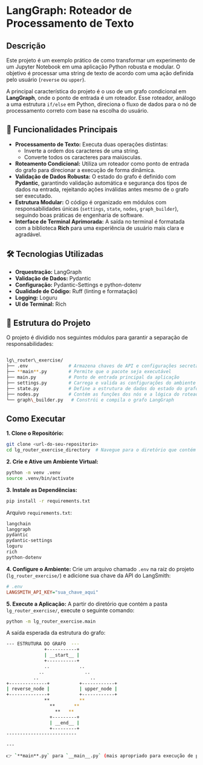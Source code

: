 # LangGraph: Roteador de Processamento de Texto

## Descrição

Este projeto é um exemplo prático de como transformar um experimento de um Jupyter Notebook em uma aplicação Python robusta e modular. O objetivo é processar uma string de texto de acordo com uma ação definida pelo usuário (`reverse` ou `upper`).

A principal característica do projeto é o uso de um grafo condicional em **LangGraph**, onde o ponto de entrada é um roteador. Esse roteador, análogo a uma estrutura `if/else` em Python, direciona o fluxo de dados para o nó de processamento correto com base na escolha do usuário.

## 🚀 Funcionalidades Principais

- **Processamento de Texto:** Executa duas operações distintas:  
  - Inverte a ordem dos caracteres de uma string.  
  - Converte todos os caracteres para maiúsculas.  
- **Roteamento Condicional:** Utiliza um roteador como ponto de entrada do grafo para direcionar a execução de forma dinâmica.  
- **Validação de Dados Robusta:** O estado do grafo é definido com **Pydantic**, garantindo validação automática e segurança dos tipos de dados na entrada, rejeitando ações inválidas antes mesmo de o grafo ser executado.  
- **Estrutura Modular:** O código é organizado em módulos com responsabilidades únicas (`settings`, `state`, `nodes`, `graph_builder`), seguindo boas práticas de engenharia de software.  
- **Interface de Terminal Aprimorada:** A saída no terminal é formatada com a biblioteca **Rich** para uma experiência de usuário mais clara e agradável.  

## 🛠️ Tecnologias Utilizadas

- **Orquestração:** LangGraph  
- **Validação de Dados:** Pydantic  
- **Configuração:** Pydantic-Settings e python-dotenv  
- **Qualidade de Código:** Ruff (linting e formatação)  
- **Logging:** Loguru  
- **UI de Terminal:** Rich  

## 📂 Estrutura do Projeto

O projeto é dividido nos seguintes módulos para garantir a separação de responsabilidades:

```bash

lg\_router\_exercise/
├── .env               # Armazena chaves de API e configurações secretas
├── **main**.py        # Permite que o pacote seja executável
├── main.py            # Ponto de entrada principal da aplicação
├── settings.py        # Carrega e valida as configurações do ambiente
├── state.py           # Define a estrutura de dados do estado do grafo com Pydantic
├── nodes.py           # Contém as funções dos nós e a lógica do roteador
└── graph\_builder.py   # Constrói e compila o grafo LangGraph

````

## Como Executar

**1. Clone o Repositório:**

```bash
git clone <url-do-seu-repositorio>
cd lg_router_exercise_directory  # Navegue para o diretório que contém a pasta do projeto
````

**2. Crie e Ative um Ambiente Virtual:**

```sh
python -m venv .venv
source .venv/bin/activate
```

**3. Instale as Dependências:**

```sh
pip install -r requirements.txt
```

Arquivo `requirements.txt`:

```bash
langchain
langgraph
pydantic
pydantic-settings
loguru
rich
python-dotenv
```

**4. Configure o Ambiente:**
Crie um arquivo chamado `.env` na raiz do projeto (`lg_router_exercise/`) e adicione sua chave da API do LangSmith:

```ini
# .env
LANGSMITH_API_KEY="sua_chave_aqui"
```

**5. Execute a Aplicação:**
A partir do diretório que contém a pasta `lg_router_exercise/`, execute o seguinte comando:

```sh
python -m lg_router_exercise.main
```

A saída esperada da estrutura do grafo:

```bash
--- ESTRUTURA DO GRAFO  ---
              +-----------+               
              | __start__ |               
              +-----------+               
              ..           ..             
            ..               ..           
          ..                   ..         
+--------------+           +------------+ 
| reverse_node |           | upper_node | 
+--------------+           +------------+ 
              **           **             
                **       **               
                  **   **                 
                +---------+               
                | __end__ |               
                +---------+               
--------------------------

---

👉 `**main**.py` para `__main__.py` (mais apropriado para execução de pacotes).
```
